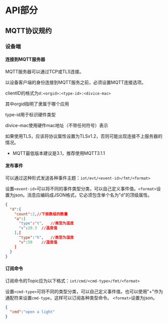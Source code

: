 # API部分

## MQTT协议规约

### 设备端

#### 连接到MQTT服务器

MQTT服务器可以通过TCP或TLS连接。

以设备客户端的身份连接到MQTT服务之前，必须设置MQTT连接选项。

clientID的格式为`d:<orgid>:<type-id>:<divice-mac>`

其中orgid指明了隶属于哪个应用

type-id用于标识硬件类型

divice-mac使用硬件mac地址（不带任何符号）表示

如果使用TLS，应该将协议属性设置为TLSv1.2，否则可能出现连接不上服务器的情况。

- MQTT最低版本建议是3.1，推荐使用MQTT3.1.1

#### 发布事件

可以通过这种形式发送各种事件主题：`iot/evt/<event-id>/fmt/<format>`

设置`<event-id>`可以将不同的事件类型分类，可以自己定义事件值。`<format>`设置为json。消息应编码成JSON格式，它必须包含单个名为"d"的顶级属性。

```json
{
  "d":{
    "count":2,//下面数组的数量
    "a":[
      "type":"t",	//类型为温度
      "v":20.3	//温度值
   	],[
      "type":"h",	//类型为湿度
      "v":50	//湿度值
    ]
  }
}
```

#### 订阅命令

订阅命令的Topic应为以下格式：`iot/cmd/<cmd-type>/fmt/<format>`

设置`<cmd-type>`可将不同的类型分类，可以自己定义事件值。也可以使用"+"作为通配符来设置`cmd-type`，这样可以订阅各种类型命令。 `<format>`设置为json。

```json
{
  "cmd":"open a light"
}
```

